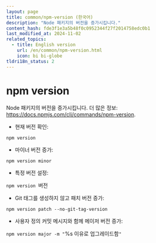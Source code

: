 ```yaml
---
layout: page
title: common/npm-version (한국어)
description: "Node 패키지의 버전을 증가시킵니다."
content_hash: fde3f1e3a5b48f0c0952344f27f2014758edc0b1
last_modified_at: 2024-11-02
related_topics:
  - title: English version
    url: /en/common/npm-version.html
    icon: bi bi-globe
tldri18n_status: 2
---
```

# npm version

Node 패키지의 버전을 증가시킵니다.
더 많은 정보: <https://docs.npmjs.com/cli/commands/npm-version>.

- 현재 버전 확인:

`npm version`

- 마이너 버전 증가:

`npm version minor`

- 특정 버전 설정:

`npm version `<span class="tldr-var badge badge-pill bg-dark-lm bg-white-dm text-white-lm text-dark-dm font-weight-bold">버전</span>

- Git 태그를 생성하지 않고 패치 버전 증가:

`npm version patch --no-git-tag-version`

- 사용자 정의 커밋 메시지와 함께 메이저 버전 증가:

`npm version major -m "`<span class="tldr-var badge badge-pill bg-dark-lm bg-white-dm text-white-lm text-dark-dm font-weight-bold">%s 이유로 업그레이드함</span>`"`
